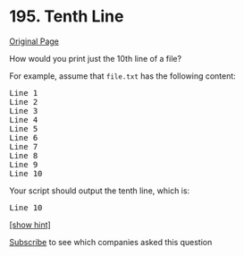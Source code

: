# 195. Tenth Line

[Original Page](https://leetcode.com/problems/tenth-line/)

How would you print just the 10th line of a file?

For example, assume that `file.txt` has the following content:

<pre>Line 1
Line 2
Line 3
Line 4
Line 5
Line 6
Line 7
Line 8
Line 9
Line 10
</pre>

Your script should output the tenth line, which is:

<pre>Line 10
</pre>

[[show hint]](#)

<div class="spoilers" style="display: none;">**Hint:**  
1\. If the file contains less than 10 lines, what should you output?  
2\. There's at least three different solutions. Try to explore all possibilities.</div>

<div>

[Subscribe](/subscribe/) to see which companies asked this question

</div>